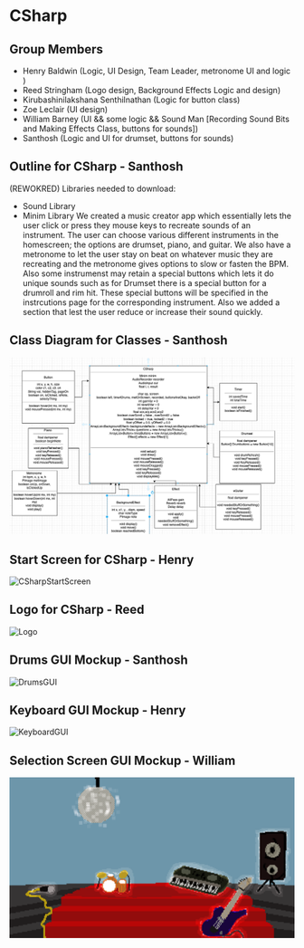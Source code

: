 # CSharp

## Group Members
* Henry Baldwin (Logic, UI Design, Team Leader, metronome UI and logic )
* Reed Stringham (Logo design, Background Effects Logic and design) 
* Kirubashinilakshana Senthilnathan (Logic for button class)
* Zoe Leclair (UI design)
* William Barney (UI && some logic && Sound Man [Recording Sound Bits and Making Effects Class, buttons for sounds])
* Santhosh  (Logic and UI for drumset, buttons for sounds)


## Outline for CSharp - Santhosh 
(REWOKRED)
Libraries needed to download:
- Sound Library
- Minim Library
We created a music creator app which essentially lets the user click or press they mouse keys to recreate sounds of an instrument. The user can choose various different instruments in the homescreen; the options are drumset, piano, and guitar. We also have a metronome to let the user stay on beat on whatever music they are recreating and the metronome gives options to slow or fasten the BPM. Also some instrumenst may retain a special buttons which lets it do unique sounds such as for Drumset there is a special button for a drumroll and rim hit. These special buttons will be specified in the instrcutions page for the corresponding instrument. Also we added a section that lest the user reduce or increase their sound quickly.



## Class Diagram for Classes - Santhosh 
![UMLKeyboard](https://github.com/HenryBald/CSharp/blob/main/src/CSharp/data/ClassDiagram.png)

## Start Screen for CSharp - Henry
![CSharpStartScreen](https://github.com/HenryBald/CSharp/blob/main/assets/CSharpStartScreen.png)

## Logo for CSharp - Reed 
![Logo](https://github.com/HenryBald/CSharp/blob/main/assets/NewC%23.png)

## Drums GUI Mockup - Santhosh
![DrumsGUI](https://github.com/HenryBald/CSharp/blob/main/assets/Drums.png)

## Keyboard GUI Mockup - Henry
![KeyboardGUI](https://github.com/HenryBald/CSharp/blob/main/src/CSharp/data/KeyboardGUIFinalVers.png)

## Selection Screen GUI Mockup - William
![SelectionScreenGUI](https://github.com/HenryBald/CSharp/blob/main/src/CSharp/data/selectionScreen1.png)

